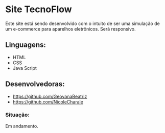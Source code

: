 # Site TecnoFlow

Este site está sendo desenvolvido com o intuito de ser uma simulação de um e-commerce para aparelhos eletrônicos. Será responsivo.

## Linguagens:
* HTML
* CSS
* Java Script

## Desenvolvedoras:

* https://github.com/GeovanaBeatriz
* https://github.com/NicoleCharale

### Situação:
Em andamento.

